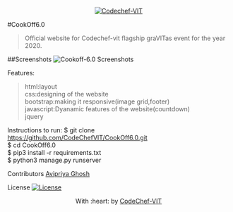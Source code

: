 <p align="center"><a href="https://www.codechefvit.com" target="_blank"><img src="https://s3.amazonaws.com/codechef_shared/sites/all/themes/abessive/logo-3.png" title="CodeChef-VIT" alt="Codechef-VIT"></a>
</p>

#CookOff6.0

>Official website for Codechef-vit  flagship graVITas event for the year 2020.

##Screenshots
<img src="https://github.com/avighosh19/CookOff6.0/blob/master/images/CookOff.png" alt="Cookoff-6.0 Screenshots">





Features:
>html:layout<br>
>css:designing of the website<br>
>bootstrap:making it responsive(image grid,footer)<br>
>javascript:Dyanamic features of the website(countdown)<br>
>jquery

Instructions to run:
$ git clone https://github.com/CodeChefVIT/CookOff6.0.git<br>
$ cd CookOff6.0<br>
$ pip3 install -r requirements.txt<br>
$ python3 manage.py runserver

Contributors
<a href="https://github.com/avighosh19">Avipriya Ghosh</a>

License
[![License](http://img.shields.io/:license-mit-blue.svg?style=flat-square)](http://badges.mit-license.org)

<p align="center">
	With :heart: by <a href="https://www.codechefvit.com" target="_blank">CodeChef-VIT</a>
</p>

